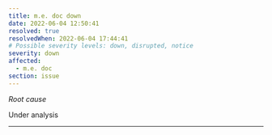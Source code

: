```yaml
---
title: m.e. doc down
date: 2022-06-04 12:50:41
resolved: true
resolvedWhen: 2022-06-04 17:44:41
# Possible severity levels: down, disrupted, notice
severity: down
affected:
  - m.e. doc
section: issue
---
```


*Root cause*

Under analysis

---



